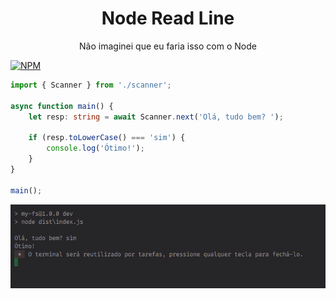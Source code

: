 <div align='center'>
    <h1>Node Read Line</h1>
    <p>Não imaginei que eu faria isso com o Node</p>
</div>

[![NPM](https://img.shields.io/badge/license-MIT-green)](https://github.com/Andrey20Allyson/node-read-line/blob/main/LICENSE)

```ts
import { Scanner } from './scanner';

async function main() {
    let resp: string = await Scanner.next('Olá, tudo bem? ');

    if (resp.toLowerCase() === 'sim') {
        console.log('Ótimo!');
    }
}

main();
```

<div align='center'>
    <img src='./screenshots/test.png' alt='test'>
</div>